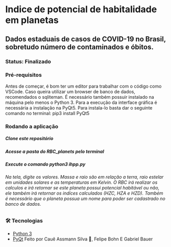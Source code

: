 # Indice de potencial de habitalidade em planetas

## Dados estaduais de casos de COVID-19 no Brasil, sobretudo número de contaminados e óbitos. 
### Status: Finalizado
### Pré-requisitos
Antes de começar, é bom ter um editor para trabalhar com o código como VSCode. Caso queira utilizar um browser de banco de dados, recomendados o sqliteman. É necessário também possuir instalado na máquina pelo menos o Python 3. Para a execução da interface gráfica é necessária a instalação na PyQt5. Para instala-lo basta dar o seguinte comando no terminal:
pip3 install PyQt5


### Rodando a aplicação
##### Clone este repositório
##### Acesse a pasta do RBC_planets pelo terminal
##### Execute o comando python3 ihpp.py
###### Na tela, digite os valores. Massa e raio são em relação a terra, raio estelar em unidades solares e as temperaturas em Kelvin. O RBC irá realizar os calculos e irá retornar se este planeta possui potencial habitável ou não, ele também irá retornar os indíces calculados (HZC, HZA e HZD). Também é necessário que o planeta possua um nome para poder ser cadastrado no banco de dados.
### 🛠 Tecnologias
- [Python 3](https://wiki.python.org.br/PythonBrasil)
- [PyQt](https://wiki.python.org.br/PyQt)
Feito por Cauê Assmann Silva :tiger:, Felipe Bohn E Gabriel Bauer